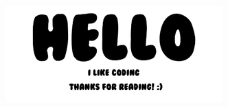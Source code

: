 <p align="center">
  <img src="https://github.com/I2rys/I2rys/blob/main/image.png?raw=true"></img>
</p>
